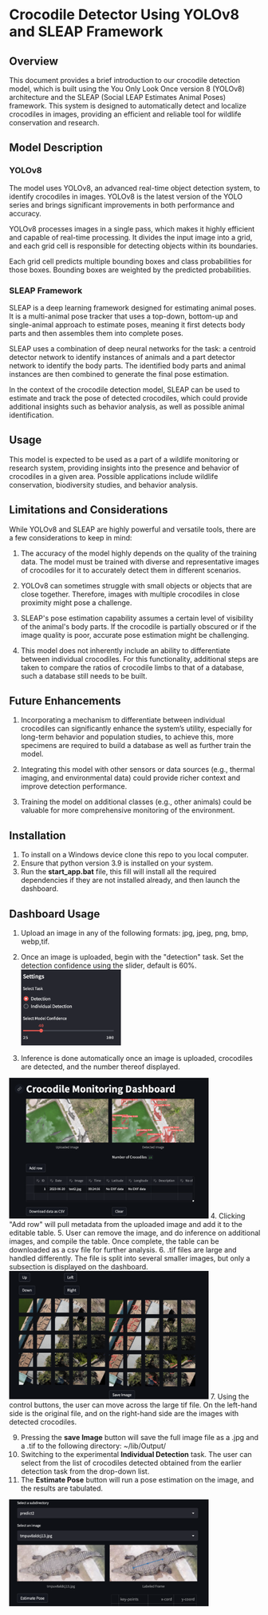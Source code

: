 # Crocodile Detector Using YOLOv8 and SLEAP Framework

## Overview

This document provides a brief introduction to our crocodile detection model, which is built using the You Only Look Once version 8 (YOLOv8) architecture and the SLEAP (Social LEAP Estimates Animal Poses) framework. This system is designed to automatically detect and localize crocodiles in images, providing an efficient and reliable tool for wildlife conservation and research.

## Model Description

### YOLOv8

The model uses YOLOv8, an advanced real-time object detection system, to identify crocodiles in images. YOLOv8 is the latest version of the YOLO series and brings significant improvements in both performance and accuracy.

YOLOv8 processes images in a single pass, which makes it highly efficient and capable of real-time processing. It divides the input image into a grid, and each grid cell is responsible for detecting objects within its boundaries.

Each grid cell predicts multiple bounding boxes and class probabilities for those boxes. Bounding boxes are weighted by the predicted probabilities.

### SLEAP Framework

SLEAP is a deep learning framework designed for estimating animal poses. It is a multi-animal pose tracker that uses a top-down, bottom-up and single-animal approach to estimate poses, meaning it first detects body parts and then assembles them into complete poses. 

SLEAP uses a combination of deep neural networks for the task: a centroid detector network to identify instances of animals and a part detector network to identify the body parts. The identified body parts and animal instances are then combined to generate the final pose estimation.

In the context of the crocodile detection model, SLEAP can be used to estimate and track the pose of detected crocodiles, which could provide additional insights such as behavior analysis, as well as possible animal identification.

## Usage

This model is expected to be used as a part of a wildlife monitoring or research system, providing insights into the presence and behavior of crocodiles in a given area. Possible applications include wildlife conservation, biodiversity studies, and behavior analysis.

## Limitations and Considerations

While YOLOv8 and SLEAP are highly powerful and versatile tools, there are a few considerations to keep in mind:

1. The accuracy of the model highly depends on the quality of the training data. The model must be trained with diverse and representative images of crocodiles for it to accurately detect them in different scenarios.

2. YOLOv8 can sometimes struggle with small objects or objects that are close together. Therefore, images with multiple crocodiles in close proximity might pose a challenge.

3. SLEAP's pose estimation capability assumes a certain level of visibility of the animal's body parts. If the crocodile is partially obscured or if the image quality is poor, accurate pose estimation might be challenging.

4. This model does not inherently include an ability to differentiate between individual crocodiles. For this functionality, additional steps are taken to compare the ratios of crocodile limbs to that of a database, such a database still needs to be built.

## Future Enhancements

1. Incorporating a mechanism to differentiate between individual crocodiles can significantly enhance the system’s utility, especially for long-term behavior and population studies, to achieve this, more specimens are required to build a database as well as further train the model.

2. Integrating this model with other sensors or data sources (e.g., thermal imaging, and environmental data) could provide richer context and improve detection performance.

3. Training the model on additional classes (e.g., other animals) could be valuable for more comprehensive monitoring of the environment.

## Installation

1. To install on a Windows device clone this repo to you local computer.
2. Ensure that python version 3.9 is installed on your system.
3. Run the **start_app.bat** file, this fill will install all the required dependencies if they are not installed already, and then launch the dashboard.

## Dashboard Usage

1. Upload an image in any of the following formats: jpg, jpeg, png, bmp, webp,tif.
2. Once an image is uploaded, begin with the "detection" task. Set the detection confidence using the slider, default is 60%.
   <img src="image-1.png" alt="Alt text" width="200"/>

3. Inference is done automatically once an image is uploaded, crocodiles are detected, and the number thereof displayed.
 <img src="image.png" alt="Alt text" width="400"/>
4. Clicking "Add row" will pull metadata from the uploaded image and add it to the editable table.
5. User can remove the image, and do inference on additional images, and compile the table. Once complete, the table can be downloaded as a csv file for further analysis.
6. .tif files are large and handled differently. The file is split into several smaller images, but only a subsection is displayed on the dashboard.
 <img src="image-2.png" alt="Alt text" width="400"/>
7. Using the control buttons, the user can move across the large tif file. On the left-hand side is the original file, and on the right-hand side are the images with detected crocodiles.


9. Pressing the **save Image** button will save the full image file as a .jpg and a .tif to the following directory: ~/lib/Output/
10. Switching to the experimental **Individual Detection** task. The user can select from the list of crocodiles detected  obtained from the earlier detection task from the drop-down list. 
11. The **Estimate Pose** button will run a pose estimation on the image, and the results are tabulated.
<img src="image-3.png" alt="Alt text" width="400"/>

